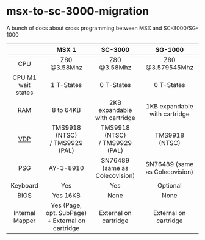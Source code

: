 

# msx-to-sc-3000-migration
A bunch of docs about cross programming between MSX and SC-3000/SG-1000


|  | MSX 1 | SC-3000 | SG-1000
|:---:|:---:|:---:|:---:|
|CPU|Z80 @3.58Mhz|Z80 @3.58Mhz|Z80 @3.579545Mhz|
|CPU M1 wait states|1 T-States|0 T-States|0 T-States|
|RAM|8 to 64KB|2KB expandable with cartridge|1KB expandable with cartridge|
|[VDP](VDP.md) |TMS9918 (NTSC)<br> / TMS9929 (PAL)|TMS9918 (NTSC)<br> / TMS9929 (PAL)|TMS9918 (NTSC)|
|PSG|AY-3-8910|SN76489 (same as Colecovision)|SN76489 (same as Colecovision)|
|Keyboard|Yes|Yes|Optional|
|BIOS|Yes 16KB|None|None|
|Internal Mapper|Yes (Page, opt. SubPage) + External on cartridge|External on cartridge|External on cartridge|
